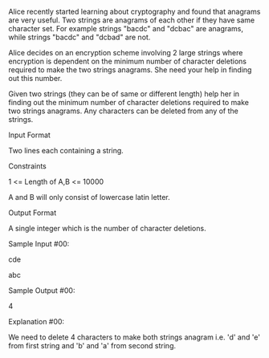 Alice recently started learning about cryptography and found that anagrams are very useful. Two strings are anagrams of each other if they have same character set. For example strings "bacdc" and "dcbac" are anagrams, while strings "bacdc" and "dcbad" are not.

Alice decides on an encryption scheme involving 2 large strings where encryption is dependent on the minimum number of character deletions required to make the two strings anagrams. She need your help in finding out this number.

Given two strings (they can be of same or different length) help her in finding out the minimum number of character deletions required to make two strings anagrams. Any characters can be deleted from any of the strings.

Input Format 

Two lines each containing a string.

Constraints 

1 <= Length of A,B <= 10000 

A and B will only consist of lowercase latin letter.

Output Format 

A single integer which is the number of character deletions.

Sample Input #00:

cde

abc

Sample Output #00:

4

Explanation #00: 

We need to delete 4 characters to make both strings anagram i.e. 'd' and 'e' from first string and 'b' and 'a' from second string.
